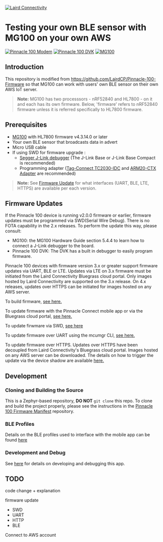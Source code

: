 [![Laird Connectivity](docs/images/LairdConnnectivityLogo_Horizontal_RGB.png)](https://www.lairdconnect.com/)

# Testing your own BLE sensor with MG100 on your own AWS

[![Pinnacle 100 Modem](docs/images/pinnacle_100_modem.png)](https://www.lairdconnect.com/wireless-modules/cellular-solutions/pinnacle-100-cellular-modem) [![Pinnacle 100 DVK](docs/images/450-00010-K1-Contents_0.jpg)](https://www.lairdconnect.com/wireless-modules/cellular-solutions/pinnacle-100-cellular-modem) [![MG100](docs/images/MG100-Starter-Kit.png)](https://www.lairdconnect.com/iot-devices/iot-gateways/sentrius-mg100-gateway-lte-mnb-iot-and-bluetooth-5)

## Introduction

This repository is modified from https://github.com/LairdCP/Pinnacle-100-Firmware so that MG100 can work with users' own BLE sensor on their own AWS IoT server. 

> **Note:** MG100 has two processsors - nRF52840 and HL7800 - on it and each has its own firmware. Below, 'firmware' refers to nRF52840 firmware unless it is referred specifically to HL7800 firmware. 

## Prerequisites
* [MG100](https://www.lairdconnect.com/iot-devices/iot-gateways/sentrius-mg100-gateway-lte-mnb-iot-and-bluetooth-5) with HL7800 firmware v4.3.14.0 or later
* Your own BLE sensor that broadcasts data in advert 
* Micro USB cable
* If using SWD for firmware upgrade : 
  * [Segger J-Link debugger](https://www.segger.com/products/debug-probes/j-link/models/model-overview/) (The J-Link Base or J-Link Base Compact is recommended) 
  * Programming adapter ([Tag-Connect TC2030-IDC](https://www.tag-connect.com/product/tc2030-idc-6-pin-tag-connect-plug-of-nails-spring-pin-cable-with-legs) and [ARM20-CTX Adapter](https://www.tag-connect.com/product/arm20-ctx-20-pin-to-tc2030-idc-adapter-for-cortex) are recommended) 

> **Note:** See [Firmware Update](#firmware-updates) for what interfaces (UART, BLE, LTE, HTTPS) are available per each version. 

## Firmware Updates

If the Pinnacle 100 device is running v2.0.0 firmware or earlier, firmware updates must be programmed via SWD(Serial Wire Debug). There is no FOTA capability in the 2.x releases. To perform the update this way, please consult:

- MG100: the MG100 Hardware Guide section 5.4.4 to learn how to connect a J-Link debugger to the board.
- Pinnacle 100 DVK: The DVK has a built in debugger to easily program firmware.

Pinnacle 100 devices with firmware version 3.x or greater support firmware updates via UART, BLE or LTE. Updates via LTE on 3.x firmware must be initiated from the Laird Connectivity Bluegrass cloud portal. Only images hosted by Laird Connectivity are supported on the 3.x release. On 4.x releases, updates over HTTPS can be initiated for images hosted on any AWS server.

To build firmware, [see here.](docs/firmware_update.md#building-the-firmware)

To update firmware with the Pinnacle Connect mobile app or via the Bluegrass cloud portal, [see here.](docs/readme_ltem_aws.md#firmware-updates)

To update firwmare via SWD, [see here](docs/firmware_update.md#firmware-updates-via-swd)

To update firmware over UART using the mcumgr CLI, [see here.](docs/firmware_update.md#update-zephyr-app-via-uart)

To update firmware over HTTPS. Updates over HTTPS have been decoupled from Laird Connectivity's Bluegrass cloud portal. Images hosted on any AWS server can be downloaded. The details on how to trigger the update via the device shadow are available [here.](docs/cloud_fota.md)

## Development

### Cloning and Building the Source

This is a Zephyr-based repository, **DO NOT** `git clone` this repo. To clone and build the project properly, please see the instructions in the [Pinnacle 100 Firmware Manifest](https://github.com/LairdCP/Pinnacle-100-Firmware-Manifest) repository.

### BLE Profiles

Details on the BLE profiles used to interface with the mobile app can be found [here](docs/ble.md)

### Development and Debug

See [here](docs/development.md) for details on developing and debugging this app.

## TODO 

code change + explanation 

firmware update 
- SWD
- UART
- HTTP
- BLE

Connect to AWS account
